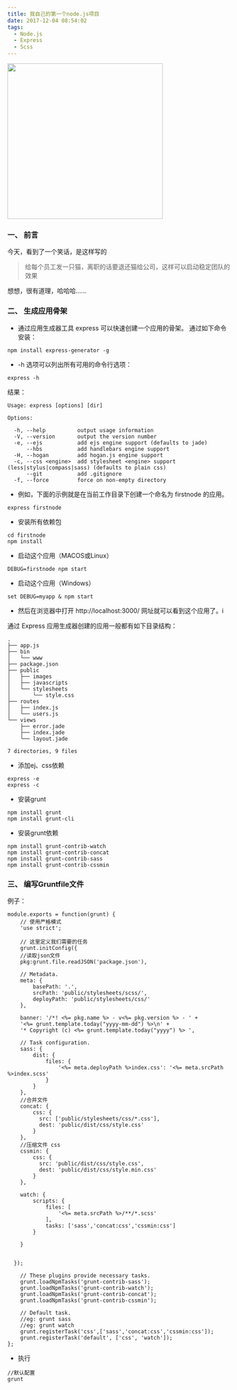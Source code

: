 ```yaml
---
title: 我自己的第一个node.js项目
date: 2017-12-04 08:54:02
tags:
  - Node.js
  - Express
  - Scss
---
```


<img src="/assets/postImg/nodefirstprojectLogo.jpeg" width="350px" height="350px">

### 一、 前言

今天，看到了一个笑话，是这样写的
> 给每个员工发一只猫，离职的话要退还猫给公司，这样可以启动稳定团队的效果

想想，很有道理，哈哈哈......

<!-- more -->

### 二、 生成应用骨架
* 通过应用生成器工具 express 可以快速创建一个应用的骨架。
通过如下命令安装：
```
npm install express-generator -g
```

* -h 选项可以列出所有可用的命令行选项：
```
express -h
```
结果：
```
Usage: express [options] [dir]

Options:

  -h, --help          output usage information
  -V, --version       output the version number
  -e, --ejs           add ejs engine support (defaults to jade)
      --hbs           add handlebars engine support
  -H, --hogan         add hogan.js engine support
  -c, --css <engine>  add stylesheet <engine> support (less|stylus|compass|sass) (defaults to plain css)
      --git           add .gitignore
  -f, --force         force on non-empty directory
```

* 例如，下面的示例就是在当前工作目录下创建一个命名为 firstnode 的应用。
```
express firstnode
```

* 安装所有依赖包
```
cd firstnode
npm install
```

* 启动这个应用（MACOS或Linux）
```
DEBUG=firstnode npm start
```

* 启动这个应用（Windows）
```
set DEBUG=myapp & npm start
```

* 然后在浏览器中打开 http://localhost:3000/ 网址就可以看到这个应用了。i

通过 Express 应用生成器创建的应用一般都有如下目录结构：
```
.
├── app.js
├── bin
│   └── www
├── package.json
├── public
│   ├── images
│   ├── javascripts
│   └── stylesheets
│       └── style.css
├── routes
│   ├── index.js
│   └── users.js
└── views
    ├── error.jade
    ├── index.jade
    └── layout.jade

7 directories, 9 files
```

* 添加ej、css依赖
```
express -e
express -c
```

* 安装grunt
```
npm install grunt
npm install grunt-cli
```

* 安装grunt依赖
```
npm install grunt-contrib-watch
npm install grunt-contrib-concat
npm install grunt-contrib-sass
npm install grunt-contrib-cssmin
```

### 三、 编写Gruntfile文件

例子：
```
module.exports = function(grunt) {
    // 使用严格模式
    'use strict';

    // 这里定义我们需要的任务
    grunt.initConfig({
    //读取json文件
    pkg:grunt.file.readJSON('package.json'),

    // Metadata.
    meta: {
        basePath: '.',
        srcPath: 'public/stylesheets/scss/',
        deployPath: 'public/stylesheets/css/'
    },

    banner: '/*! <%= pkg.name %> - v<%= pkg.version %> - ' +
    '<%= grunt.template.today("yyyy-mm-dd") %>\n' +
    '* Copyright (c) <%= grunt.template.today("yyyy") %> ',

    // Task configuration.
    sass: {
        dist: {
            files: {
                '<%= meta.deployPath %>index.css': '<%= meta.srcPath %>index.scss'
            }
        }
    },
    //合并文件
    concat: {
        css: {
          src: ['public/stylesheets/css/*.css'],
          dest: 'public/dist/css/style.css'
        }
    },
    //压缩文件 css
    cssmin: {
        css: {
          src: 'public/dist/css/style.css',
          dest: 'public/dist/css/style.min.css'
        }
    },

    watch: {
        scripts: {
            files: [
                '<%= meta.srcPath %>/**/*.scss'
            ],
            tasks: ['sass','concat:css','cssmin:css']
        }

    }


  });

    // These plugins provide necessary tasks.
    grunt.loadNpmTasks('grunt-contrib-sass');
    grunt.loadNpmTasks('grunt-contrib-watch');
    grunt.loadNpmTasks('grunt-contrib-concat');
    grunt.loadNpmTasks('grunt-contrib-cssmin');

    // Default task.
    //eg: grunt sass
    //eg: grunt watch
    grunt.registerTask('css',['sass','concat:css','cssmin:css']);
    grunt.registerTask('default', ['css', 'watch']);
};
```

* 执行
```
//默认配置
grunt
```
